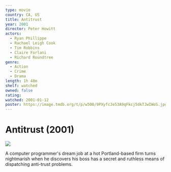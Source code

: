 ```yaml
---
type: movie
country: CA, US
title: Antitrust
year: 2001
director: Peter Howitt
actors:
  - Ryan Phillippe
  - Rachael Leigh Cook
  - Tim Robbins
  - Claire Forlani
  - Richard Roundtree
genre:
  - Action
  - Crime
  - Drama
length: 1h 48m
shelf: watched
owned: false
rating:
watched: 2001-01-12
poster: https://image.tmdb.org/t/p/w500/9PXyfcJe53A9qFkcj5dkTJwIWoS.jpg
---
```


# Antitrust (2001)

![](https://image.tmdb.org/t/p/w500/9PXyfcJe53A9qFkcj5dkTJwIWoS.jpg)

A computer programmer's dream job at a hot Portland-based firm turns nightmarish when he discovers his boss has a secret and ruthless means of dispatching anti-trust problems.